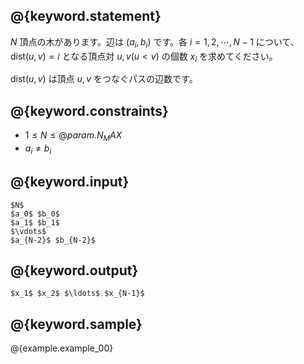 ## @{keyword.statement}

$N$ 頂点の木があります。辺は $(a_i, b_i)$ です。各 $i = 1, 2, \cdots, N - 1$ について、$\mathrm{dist}(u, v) = i$ となる頂点対 $u, v (u < v)$ の個数 $x_i$ を求めてください。

$\mathrm{dist}(u, v)$ は頂点 $u, v$ をつなぐパスの辺数です。

## @{keyword.constraints}

- $1 \leq N \leq @{param.N_MAX}$
- $a_i \neq b_i$

## @{keyword.input}

```
$N$
$a_0$ $b_0$
$a_1$ $b_1$
$\vdots$
$a_{N-2}$ $b_{N-2}$
```

## @{keyword.output}

```
$x_1$ $x_2$ $\ldots$ $x_{N-1}$
```

## @{keyword.sample}

@{example.example_00}
